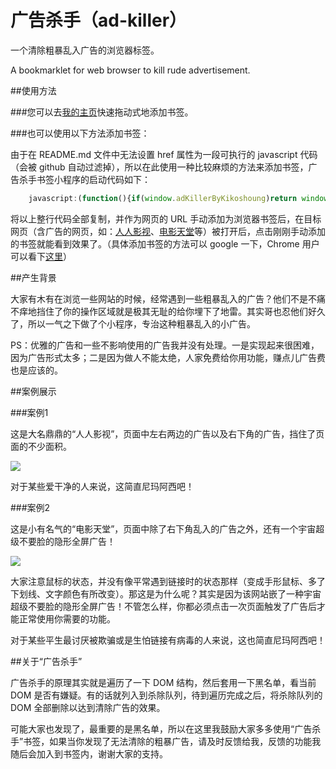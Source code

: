 广告杀手（ad-killer）
==================

一个清除粗暴乱入广告的浏览器标签。

A bookmarklet for web browser to kill rude advertisement.

##使用方法

###您可以去<a target="_blank" href="http://kikoshoung.me/#ad-killer">我的主页</a>快速拖动式地添加书签。

###也可以使用以下方法添加书签：

由于在 README.md 文件中无法设置 href 属性为一段可执行的 javascript 代码（会被 github 自动过滤掉），所以在此使用一种比较麻烦的方法来添加书签，广告杀手书签小程序的启动代码如下：

```javascript
	javascript:(function(){if(window.adKillerByKikoshoung)return window.adKillerByKikoshoung.excu(),void 0;var i=document.createElement("script"),e=document.createElement("div"),o=document.body,d=1,n=d?"https://raw.github.com/kikoshoung/ad-killer/master":"http://localhost";i.src=n+"/minified/ad-killer.min.js",e.id="ad-killer-panel",e.style.cssText="position: fixed; z-index: 9999999999; top: 0; right: 0; padding: 5px 10px; background-color: gold; color: black; font-size: 12px;",e.innerHTML="\u6b63\u5728\u4e3a\u60a8\u52a0\u8f7d\u5e7f\u544a\u6740\u624b...",o.appendChild(i),o.appendChild(e)})();
```

将以上整行代码全部复制，并作为网页的 URL 手动添加为浏览器书签后，在目标网页（含广告的网页，如：<a target="_blank" href="http://www.yyets.com">人人影视</a>、<a target="_blank" href="http://www.dytt8.net">电影天堂</a>等）被打开后，点击刚刚手动添加的书签就能看到效果了。（具体添加书签的方法可以 google 一下，Chrome 用户可以看下<a target="_blank" href="http://support.google.com/chrome/bin/answer.py?hl=zh-Hans&answer=95739">这里</a>）

##产生背景

大家有木有在浏览一些网站的时候，经常遇到一些粗暴乱入的广告？他们不是不痛不痒地挡住了你的操作区域就是极其无耻的给你埋下了地雷。其实哥也忍他们好久了，所以一气之下做了个小程序，专治这种粗暴乱入的小广告。

PS：优雅的广告和一些不影响使用的广告我并没有处理。一是实现起来很困难，因为广告形式太多；二是因为做人不能太绝，人家免费给你用功能，赚点儿广告费也是应该的。

##案例展示

###案例1

这是大名鼎鼎的“人人影视”，页面中左右两边的广告以及右下角的广告，挡住了页面的不少面积。

<img src="https://raw.github.com/kikoshoung/ad-killer/master/img/ad-killer-sample.jpg">

对于某些爱干净的人来说，这简直尼玛阿西吧！

###案例2

这是小有名气的“电影天堂”，页面中除了右下角乱入的广告之外，还有一个宇宙超级不要脸的隐形全屏广告！

<img src="https://raw.github.com/kikoshoung/ad-killer/master/img/ad-killer-sample2.jpg">

大家注意鼠标的状态，并没有像平常遇到链接时的状态那样（变成手形鼠标、多了下划线、文字颜色有所改变）。那这是为什么呢？其实是因为该网站嵌了一种宇宙超级不要脸的隐形全屏广告！不管怎么样，你都必须点击一次页面触发了广告后才能正常使用你需要的功能。

对于某些平生最讨厌被欺骗或是生怕链接有病毒的人来说，这也简直尼玛阿西吧！

##关于“广告杀手”

广告杀手的原理其实就是遍历了一下 DOM 结构，然后套用一下黑名单，看当前 DOM 是否有嫌疑。有的话就列入到杀除队列，待到遍历完成之后，将杀除队列的 DOM 全部删除以达到清除广告的效果。

可能大家也发现了，最重要的是黑名单，所以在这里我鼓励大家多多使用“广告杀手”书签，如果当你发现了无法清除的粗暴广告，请及时反馈给我，反馈的功能我随后会加入到书签内，谢谢大家的支持。
